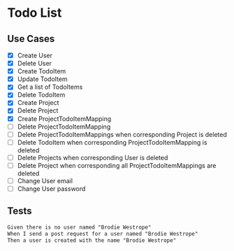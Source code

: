 # Todo List

## Use Cases

- [x] Create User
- [x] Delete User
- [x] Create TodoItem
- [x] Update TodoItem
- [x] Get a list of TodoItems
- [x] Delete TodoItem
- [x] Create Project
- [x] Delete Project
- [x] Create ProjectTodoItemMapping
- [ ] Delete ProjectTodoItemMapping
- [ ] Delete ProjectTodoItemMappings when corresponding Project is deleted
- [ ] Delete TodoItem when corresponding ProjectTodoItemMapping is deleted
- [ ] Delete Projects when corresponding User is deleted
- [ ] Delete Project when corresponding all ProjectTodoItemMappings are deleted
- [ ] Change User email
- [ ] Change User password

## Tests

```markdown
Given there is no user named "Brodie Westrope"
When I send a post request for a user named "Brodie Westrope"
Then a user is created with the name "Brodie Westrope"
```
